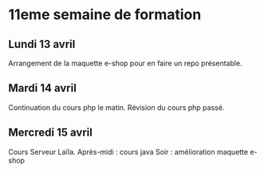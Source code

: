 # 11eme semaine de formation

## Lundi 13 avril

Arrangement de la maquette e-shop pour en faire un repo présentable.

## Mardi 14 avril

Continuation du cours php le matin.
Révision du cours php passé.

## Mercredi 15 avril

Cours Serveur Laïla.
Après-midi : cours java
Soir : amélioration maquette e-shop
